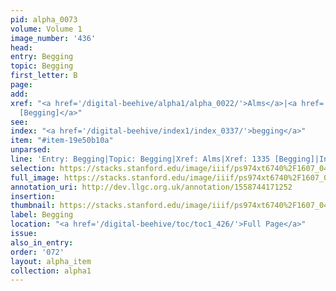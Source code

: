 ```yaml
---
pid: alpha_0073
volume: Volume 1
image_number: '436'
head: 
entry: Begging
topic: Begging
first_letter: B
page: 
add: 
xref: "<a href='/digital-beehive/alpha1/alpha_0022/'>Alms</a>|<a href='/digital-beehive/toc/toc2_260/'>1335
  [Begging]</a>"
see: 
index: "<a href='/digital-beehive/index1/index_0337/'>begging</a>"
item: "#item-19e50b10a"
unparsed: 
line: 'Entry: Begging|Topic: Begging|Xref: Alms|Xref: 1335 [Begging]|Index: begging|#item-19e50b10a'
selection: https://stacks.stanford.edu/image/iiif/ps974xt6740%2F1607_0435/875,1618,2901,509/full/0/default.jpg
full_image: https://stacks.stanford.edu/image/iiif/ps974xt6740%2F1607_0435/full/full/0/default.jpg
annotation_uri: http://dev.llgc.org.uk/annotation/1558744171252
insertion: 
thumbnail: https://stacks.stanford.edu/image/iiif/ps974xt6740%2F1607_0435/875,1618,600,180/250,/0/default.jpg
label: Begging
location: "<a href='/digital-beehive/toc/toc1_426/'>Full Page</a>"
issue: 
also_in_entry: 
order: '072'
layout: alpha_item
collection: alpha1
---
```

